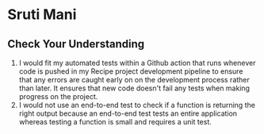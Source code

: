 # Sruti Mani
## Check Your Understanding
1. I would fit my automated tests within a Github action that runs whenever code is pushed in my Recipe project development pipeline to ensure that any errors are caught early on on the development process rather than later. It ensures that new code doesn't fail any tests when making progress on the project.
2. I would not use an end-to-end test to check if a function is returning the right output because an end-to-end test tests an entire application whereas testing a function is small and requires a unit test.





